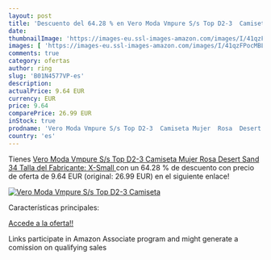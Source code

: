 ```yaml
---
layout: post
title: 'Descuento del 64.28 % en Vero Moda Vmpure S/s Top D2-3  Camiseta '
date: 
thumbnailImage: 'https://images-eu.ssl-images-amazon.com/images/I/41qzFPocMBL._SL200_.jpg'
images: [ 'https://images-eu.ssl-images-amazon.com/images/I/41qzFPocMBL._SL200_.jpg' ]
comments: true
category: ofertas
author: ring
slug: 'B01N4577VP-es'
description:
actualPrice: 9.64 EUR
currency: EUR
price: 9.64
comparePrice: 26.99 EUR
inStock: true
prodname: 'Vero Moda Vmpure S/s Top D2-3  Camiseta Mujer  Rosa  Desert Sand   34  Talla del Fabricante: X-Small '
country: 'es'
---
```


Tienes [Vero Moda Vmpure S/s Top D2-3  Camiseta Mujer  Rosa  Desert Sand   34  Talla del Fabricante: X-Small ](https://www.amazon.es/dp/B01N4577VP/?tag=tolees-21) con un 64.28 % de descuento con precio de oferta de 9.64 EUR (original: 26.99 EUR) en el siguiente enlace!

[![Vero Moda Vmpure S/s Top D2-3  Camiseta ](https://images-eu.ssl-images-amazon.com/images/I/41qzFPocMBL._SL200_.jpg)](https://www.amazon.es/dp/B01N4577VP/?tag=tolees-21)

Características principales:


[Accede a la oferta!!](https://www.amazon.es/dp/B01N4577VP/?tag=tolees-21)

Links participate in Amazon Associate program and might generate a comission on qualifying sales


